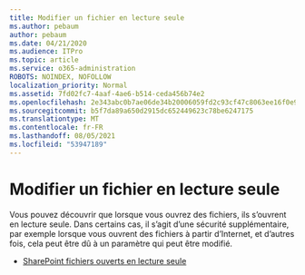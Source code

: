 ```yaml
---
title: Modifier un fichier en lecture seule
ms.author: pebaum
author: pebaum
ms.date: 04/21/2020
ms.audience: ITPro
ms.topic: article
ms.service: o365-administration
ROBOTS: NOINDEX, NOFOLLOW
localization_priority: Normal
ms.assetid: 7fd02fc7-4aaf-4ae6-b514-ceda456b74e2
ms.openlocfilehash: 2e343abc0b7ae06de34b20006059fd2c93cf47c8063ee16f0e9e1ab273e1ee4d
ms.sourcegitcommit: b5f7da89a650d2915dc652449623c78be6247175
ms.translationtype: MT
ms.contentlocale: fr-FR
ms.lasthandoff: 08/05/2021
ms.locfileid: "53947189"
---
```

# <a name="edit-a-read-only-file"></a>Modifier un fichier en lecture seule

Vous pouvez découvrir que lorsque vous ouvrez des fichiers, ils s’ouvrent en lecture seule. Dans certains cas, il s’agit d’une sécurité supplémentaire, par exemple lorsque vous ouvrent des fichiers à partir d’Internet, et d’autres fois, cela peut être dû à un paramètre qui peut être modifié.

- [SharePoint fichiers ouverts en lecture seule](https://docs.microsoft.com/sharepoint/troubleshoot/lists-and-libraries/files-open-as-read-only-and-cannot-check-in-or-out)
